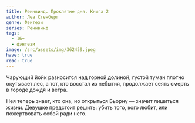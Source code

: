 ```yaml
---
title: Реннвинд. Проклятие дня. Книга 2
author: Леа Стенберг
genre: Фэнтези
series: Реннвинд
tags:
  - 16+
  - фэнтези
image: /src/assets/img/362459.jpeg
have: true
read: true
---
```

Чарующий йойк разносится над горной долиной, густой туман плотно окутывает лес, а тот, кто восстал из небытия, продолжает сеять смерть в городе дождя и ветра.

Нея теперь знает, кто она, но открыться Бьорну — значит лишиться жизни. Девушке предстоит решить: убить того, кого любит, или пожертвовать собой ради него.
